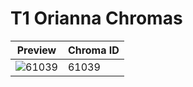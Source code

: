 # T1 Orianna Chromas

| Preview | Chroma ID |
|---------|-----------|
| ![61039](https://raw.communitydragon.org/latest/plugins/rcp-be-lol-game-data/global/default/v1/champion-chroma-images/61/61039.png) | 61039 |